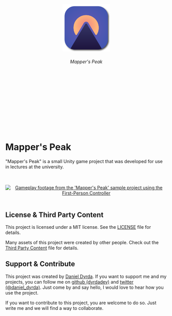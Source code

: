 <br>
<br>
<br>
<br>
<br>
<br>
<br>
<br>
<br>
<div align=center>
<a href="https://github.com/dyrdadev/mappers-peak">
    <img src="./Media/icon.png" alt="An icon of the mapper's peak project." width="148px"/>
</a>
</div>
<h6 align=center>
    Mapper's Peak
</h6>
<br>
<br>
<br>
<br>
<br>
<br>
<br>
<br>
<br>
<br>


# Mapper's Peak

"Mapper's Peak" is a small Unity game project that was developed for use in lectures at the university.

<p align=center>
    <br>
    <br>
    <a href="https://github.com/dyrdadev/mappers-peak">
        <img src="./Media/first_person_controller_github_preview.gif" alt="Gameplay footage from the 'Mapper's Peak' sample project using the First-Person Controller"/>
    </a>
    <br>
    <br>
</p>

## License & Third Party Content

This project is licensed under a MIT license. See the [LICENSE](/LICENSE) file for details.

Many assets of this project were created by other people. Check out the [Third Party Content](/ThirdPartyContent.md) file for details.


## Support & Contribute

This project was created by [Daniel Dyrda](https://dyrda.io). If you want to support me and my projects, you can follow me on [github (dyrdadev)](https://github.com/dyrdadev) and [twitter (@daniel_dyrda)](https://twitter.com/daniel_dyrda). Just come by and say hello, I would love to hear how you use the project.

If you want to contribute to this project, you are welcome to do so. Just write me and we will find a way to collaborate.
